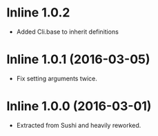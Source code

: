 # Inline 1.0.2

* Added Cli.base to inherit definitions


# Inline 1.0.1 (2016-03-05)

* Fix setting arguments twice.


# Inline 1.0.0 (2016-03-01)

* Extracted from Sushi and heavily reworked.
